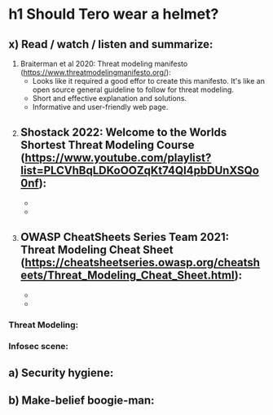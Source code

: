 # h1 Should Tero wear a helmet?

## x) Read / watch / listen and summarize:
1. Braiterman et al 2020: Threat modeling manifesto (https://www.threatmodelingmanifesto.org/):
   - Looks like it required a good effor to create this manifesto. It's like an open source general guideline to follow for threat modeling.
   - Short and effective explanation and solutions.
   - Informative and user-friendly web page.
2. Shostack 2022: Welcome to the Worlds Shortest Threat Modeling Course (https://www.youtube.com/playlist?list=PLCVhBqLDKoOOZqKt74QI4pbDUnXSQo0nf):
   -
   -
   -
3. OWASP CheatSheets Series Team 2021: Threat Modeling Cheat Sheet (https://cheatsheetseries.owasp.org/cheatsheets/Threat_Modeling_Cheat_Sheet.html):
   -
   -
   -


### Threat Modeling:

### Infosec scene:

## a) Security hygiene:

## b) Make-belief boogie-man:
